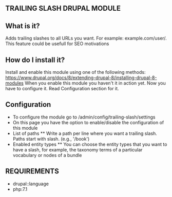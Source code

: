 TRAILING SLASH DRUPAL MODULE
----------------------------

What is it?
-----------
Adds trailing slashes to all URLs you want.
For example: example.com/user/.
This feature could be usefull for SEO motivations

How do I install it?
--------------------
Install and enable this module using one of the following methods:
https://www.drupal.org/docs/8/extending-drupal-8/installing-drupal-8-modules
When you enable this module you haven't it in action yet. Now you have to configure it. Read Configuration section for it.

Configuration
-------------
* To configure the module go to /admin/config/trailing-slash/settings
* On this page you have the option to enable/disable the configuration of this module
* List of paths
** Write a path per line where you want a trailing slash. Paths start with slash. (e.g., '/book')
* Enabled entity types
** You can choose the entity types that you want to have a slash, for example, the taxonomy terms of a particular vocabulary or nodes of a bundle 

REQUIREMENTS
------------
 * drupal::language
 * php:7.1
